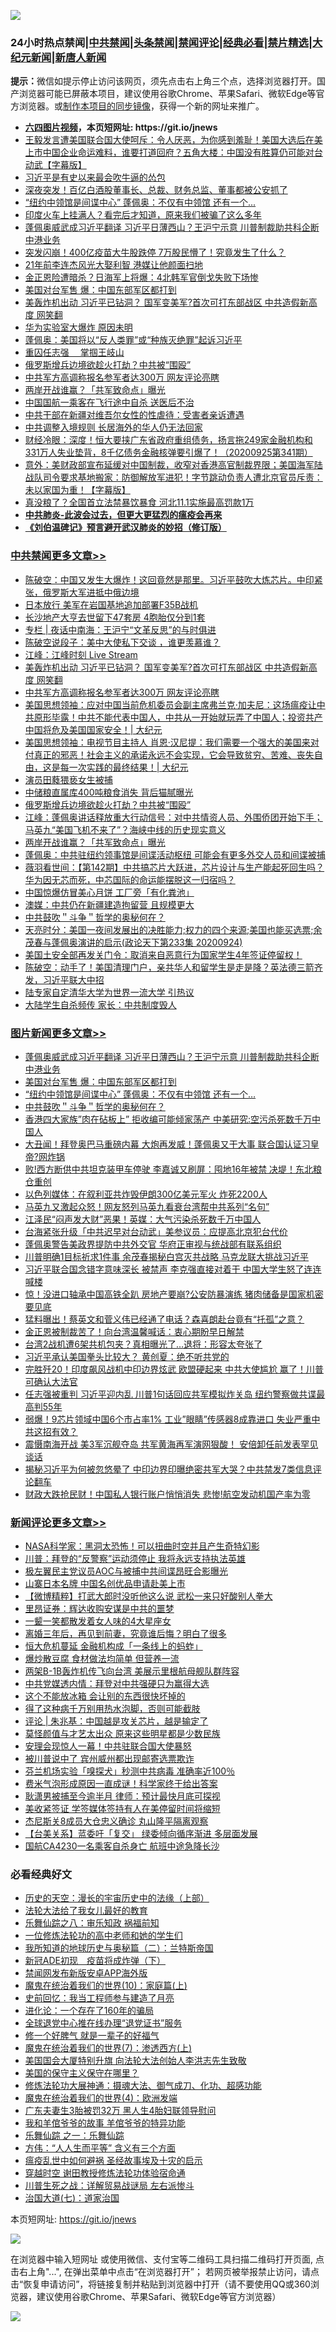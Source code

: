 ![](https://raw.githubusercontent.com/fqnews/bnews/master/64photo/fqnews-qr.jpg)

<div id="tt">
<h3>24小时热点禁闻|<a href="#%E4%B8%AD%E5%85%B1%E7%A6%81%E9%97%BB%E6%9B%B4%E5%A4%9A%E6%96%87%E7%AB%A0">中共禁闻</a>|<a href="#%E5%9B%BE%E7%89%87%E6%96%B0%E9%97%BB%E6%9B%B4%E5%A4%9A%E6%96%87%E7%AB%A0">头条禁闻</a>|<a href="#%E6%96%B0%E9%97%BB%E8%AF%84%E8%AE%BA%E6%9B%B4%E5%A4%9A%E6%96%87%E7%AB%A0">禁闻评论|<a href="#%E5%BF%85%E7%9C%8B%E7%BB%8F%E5%85%B8%E5%A5%BD%E6%96%87">经典必看|<a href="/video.md#%E7%A6%81%E7%89%87%E7%B2%BE%E9%80%89">禁片精选</a>|<a href="https://github.com/fqnews/djy/blob/master/gb/nf1351518.md#1">大纪元新闻</a>|<a href="https://github.com/fqnews/ntdtv/blob/master/gb/prog204.md#1">新唐人新闻</a></h3>
<div><b>提示：</b>微信如提示停止访问该网页，须先点击右上角三个点，选择浏览器打开。国产浏览器可能已屏蔽本项目，建议使用谷歌Chrome、苹果Safari、微软Edge等官方浏览器。或<a href="https://github.com/fqnews/bnews/blob/master/%E5%88%B6%E4%BD%9Cgit%E7%A6%81%E9%97%BB%E9%95%9C%E5%83%8F.md">制作本项目的同步镜像</a>，获得一个新的网址来推广。</div>
<ul>
<li><b><a href="http://d1.bdrive.tk/64.mp4" target="_blank">六四图片视频</a>，本页短网址: https://git.io/jnews</b></li>
<li><a href="/bannedvideo/20200925/1402801.md">王毅发言遭美国联合国大使呵斥：令人厌恶，为你感到羞耻！美国大选后在美上市中国企业命运难料，谁要打道回府？五角大楼：中国没有胜算仍可能对台动武【字幕版】</a></li>
<li><a href="/baitai/20200925/1402798.md">习近平是有史以来最会吹牛逼的怂包</a></li>
<li><a href="/cnnews/20200925/1402914.md">深夜突发！百亿白酒股董事长、总裁、财务总监、董事都被公安抓了</a></li>
<li><a href="/topimagenews/20200925/1402776.md">“纽约中领馆是间谍中心” 蓬佩奥：不仅有中领馆 还有一个...</a></li>
<li><a href="/funmedia/20200925/1402846.md">印度火车上挂满人？看完后才知道，原来我们被骗了这么多年</a></li>
<li><a href="/topimagenews/20200925/1403113.md">蓬佩奥威武成习近平翻译 习近平日薄西山？王沪宁示意 川普制裁助共科企断中港业务</a></li>
<li><a href="/finance/20200925/1402935.md">突发闪崩！400亿疫苗大牛股跌停 7万股民懵了！究竟发生了什么？</a></li>
<li><a href="/yule/20200925/1402769.md">21年前李连杰风光大娶利智 港媒让他颜面扫地</a></li>
<li><a href="/worldnews/20200925/1402896.md">金正恩险遭暗杀？日海军上将爆：4北韩军官倒戈失败下场惨</a></li>
<li><a href="/topimagenews/20200925/1402966.md">美国对台军售 爆：中国东部军区都打到</a></li>
<li><a href="/cbnews/20200925/1403164.md">美轰炸机出动 习近平已钻洞？ 国军变美军?首次可打东部战区 中共造假新高度 网笑翻</a></li>
<li><a href="/headline/20200925/1403112.md">华为实验室大爆炸 原因未明</a></li>
<li><a href="/bannedvideo/20200925/1403124.md">蓬佩奥：美国将以“反人类罪”或“种族灭绝罪”起诉习近平</a></li>
<li><a href="/ssgc/20200925/1403118.md">重囚任志强  掌掴王岐山</a></li>
<li><a href="/cbnews/20200925/1402958.md">俄罗斯增兵边境欲趁火打劫？中共被“围殴”</a></li>
<li><a href="/cbnews/20200925/1403058.md">中共军方高调称报名参军者达300万 网友评论亮瞎</a></li>
<li><a href="/cbnews/20200925/1402895.md">两岸开战谁赢？「共军致命点」曝光</a></li>
<li><a href="/cnnews/20200925/1402903.md">中国国航一乘客在飞行途中自杀 送医后不治</a></li>
<li><a href="/headline/20200925/1403021.md">中共干部在新疆对维吾尔女性的性虐待：受害者亲诉遭遇</a></li>
<li><a href="/cnnews/20200925/1402943.md">中共调整入境规则 长居海外的华人仍无法回家</a></li>
<li><a href="/bannedvideo/20200925/1402770.md">财经冷眼：深度！恒大要挟广东省政府重组债务，扬言拖249家金融机构和331万人失业垫背，8千亿债务金融核弹要引爆了！（20200925第341期）</a></li>
<li><a href="/bannedvideo/20200926/1403240.md">意外：美财政部宣布延缓对中国制裁，收窄对香港高官制裁界限；美国海军陆战队司令要求基地搬家：防御解放军进犯！字节跳动负责人遭北京官员斥责：未以家国为重！【字幕版】</a></li>
<li><a href="/cnnews/20200925/1402815.md">真没粮了？全国首立法禁暴饮暴食 河北11.1实施最高罚款1万</a></li>
<li><b><a href="/comments/20200211/1275071.md" target="_blank">中共肺炎-此波会过去，但更大更猛烈的瘟疫会再来</a></b></li>
<li><b><a href="/comments/20200207/1272816.md" target="_blank">《刘伯温碑记》预言避开武汉肺炎的妙招（修订版）</a></b></li>
</ul>
</div>

<div class="catlist">
<h3><a href="/cbnews/" target="_blank">中共禁闻</a><span><a href="/cbnews/" target="_blank" rel="nofollow">更多文章>></a></span></h3>
<ul>
<li><a href="/cbnews/20200926/1403306.md" target="_blank">陈破空：中国又发生大爆炸！这回竟然是那里。习近平鼓吹大炼芯片。中印紧张，俄罗斯大军进抵中俄边境</a></li>
<li><a href="/cbnews/20200926/1403298.md" target="_blank">日本放行 美军在岩国基地追加部署F35B战机</a></li>
<li><a href="/cbnews/20200926/1403297.md" target="_blank">长沙地产大亨去世留下47套房 4胞胎仅分到1套</a></li>
<li><a href="/cbnews/20200926/1403257.md" target="_blank">专栏 | 夜话中南海：王沪宁“文革反思”的与时俱进</a></li>
<li><a href="/cbnews/20200926/1403221.md" target="_blank">陈破空说段子：美中大使私下交谈 ，谁更羡慕谁？</a></li>
<li><a href="/cbnews/20200926/1403202.md" target="_blank">江峰：江峰时刻 Live Stream</a></li>
<li><a href="/cbnews/20200925/1403164.md" target="_blank">美轰炸机出动 习近平已钻洞？ 国军变美军?首次可打东部战区 中共造假新高度 网笑翻</a></li>
<li><a href="/cbnews/20200925/1403058.md" target="_blank">中共军方高调称报名参军者达300万 网友评论亮瞎</a></li>
<li><a href="/cbnews/20200925/1403054.md" target="_blank">美国思想领袖：应对中国当前危机委员会副主席弗兰克‧加夫尼：这场瘟疫让中共原形毕露！中共不能代表中国人，中共从一开始就玩弄了中国人；投资共产中国将危及美国国家安全！| 大纪元</a></li>
<li><a href="/cbnews/20200925/1403053.md" target="_blank">美国思想领袖：电视节目主持人 肖恩·汉尼提：我们需要一个强大的美国来对付真正的邪恶！社会主义的承诺永远不会实现，它会导致贫穷、苦难、丧失自由，这是每一次实践的最终结果！| 大纪元</a></li>
<li><a href="/cbnews/20200925/1403032.md" target="_blank">演员田蕤猥亵女生被捕</a></li>
<li><a href="/cbnews/20200925/1403007.md" target="_blank">中储粮直属库400吨粮食消失 背后猫腻曝光</a></li>
<li><a href="/cbnews/20200925/1402958.md" target="_blank">俄罗斯增兵边境欲趁火打劫？中共被“围殴”</a></li>
<li><a href="/cbnews/20200925/1402907.md" target="_blank">江峰：蓬佩奥讲话释放重大行动信号：对中共情资人员、外围侨团开始下手；马英九“美国飞机不来了”？海峡中线的历史现实意义</a></li>
<li><a href="/cbnews/20200925/1402895.md" target="_blank">两岸开战谁赢？「共军致命点」曝光</a></li>
<li><a href="/cbnews/20200925/1402886.md" target="_blank">蓬佩奥：中共驻纽约领事馆是间谍活动枢纽 可能会有更多外交人员和间谍被捕</a></li>
<li><a href="/cbnews/20200925/1402860.md" target="_blank">薇羽看世间：【第142期】中共搞芯片大跃进，芯片设计与生产能起死回生吗？华为因无芯而死，中芯国际的命运能摆脱这一归宿吗？</a></li>
<li><a href="/cbnews/20200925/1402840.md" target="_blank">中国惊爆仿冒美心月饼 工厂旁「有化粪池」</a></li>
<li><a href="/cbnews/20200925/1402788.md" target="_blank">澳媒：中共仍在新疆建造拘留营 且规模更大</a></li>
<li><a href="/comments/20200925/1402744.md" target="_blank">中共鼓吹＂斗争＂哲学的奥秘何在？</a></li>
<li><a href="/cbnews/20200925/1402739.md" target="_blank">天亮时分：美国一夜间发展出的决胜能力;权力的四个来源;美国也能买选票;余茂春与蓬佩奥演讲的启示(政论天下第233集 20200924)</a></li>
<li><a href="/cbnews/20200925/1402664.md" target="_blank">美国土安全部再发关门令：取消来自恶意行为国家学生4年签证停留权！</a></li>
<li><a href="/cbnews/20200925/1402709.md" target="_blank">陈破空：动手了！美国清理门户，亲共华人和留学生是走是降？英法德三箭齐发，习近平联大中招</a></li>
<li><a href="/cbnews/20200925/1402676.md" target="_blank">陆专家自定清华大学为世界一流大学 引热议</a></li>
<li><a href="/cbnews/20200925/1402675.md" target="_blank">大陆学生自杀频传 家长：中共制度毁人</a></li>

</ul>
</div>
<div class="catlist">
<h3><a href="/topimagenews/" target="_blank">图片新闻</a><span><a href="/topimagenews/" target="_blank" rel="nofollow">更多文章>></a></span></h3>
<ul>
<li><a href="/topimagenews/20200925/1403113.md" target="_blank">蓬佩奥威武成习近平翻译 习近平日薄西山？王沪宁示意 川普制裁助共科企断中港业务</a></li>
<li><a href="/topimagenews/20200925/1402966.md" target="_blank">美国对台军售 爆：中国东部军区都打到</a></li>
<li><a href="/topimagenews/20200925/1402776.md" target="_blank">“纽约中领馆是间谍中心” 蓬佩奥：不仅有中领馆 还有一个&#8230;</a></li>
<li><a href="/comments/20200925/1402744.md" target="_blank">中共鼓吹＂斗争＂哲学的奥秘何在？</a></li>
<li><a href="/topimagenews/20200925/1402618.md" target="_blank">香港四大家族&#8221;肉在砧板上&#8221; 拒收编可能倾家荡产 中美研究:空污杀死数千万中国人</a></li>
<li><a href="/topimagenews/20200924/1402528.md" target="_blank">大丑闻！拜登奥巴马重磅内幕 大炮再发威！蓬佩奥又干大事 联合国认证习皇帝?网炸锅</a></li>
<li><a href="/topimagenews/20200924/1402458.md" target="_blank">败!西方断供中共坦克装甲车停驶 李嘉诚又刷屏：囤地16年被禁 决堤！东北粮仓重创</a></li>
<li><a href="/topimagenews/20200924/1402349.md" target="_blank">以色列媒体：在叙利亚共炸毁伊朗300亿美元军火 炸死2200人</a></li>
<li><a href="/topimagenews/20200924/1402271.md" target="_blank">马英九又激起众怒！网友怒列马英九看衰台湾帮中共系列“名句”</a></li>
<li><a href="/topimagenews/20200924/1402258.md" target="_blank">江泽民“闷声发大财”恶果！英媒：大气污染杀死数千万中国人</a></li>
<li><a href="/topimagenews/20200924/1402185.md" target="_blank">台海紧张升级「中共迟早对台动武」美参议员：应提高北京犯台代价</a></li>
<li><a href="/topimagenews/20200924/1402015.md" target="_blank">蓬佩奥警告美政界提防中共外交官 华府正审视与统战部有联系组织</a></li>
<li><a href="/topimagenews/20200923/1401840.md" target="_blank">川普明确1目标祈求1件事 余茂春揭秘白宫灭共战略 马克龙联大挑战习近平</a></li>
<li><a href="/topimagenews/20200923/1401819.md" target="_blank">习近平联合国念错字意味深长 被禁声 李克强直接对着干 中国大学生怒了连连喊楼</a></li>
<li><a href="/topimagenews/20200923/1401751.md" target="_blank">惊！没进口轴承中国高铁全趴 房地产要崩?公安防暴演练 猪肉储备是国家机密要见底</a></li>
<li><a href="/topimagenews/20200923/1401662.md" target="_blank">猛料曝出！蔡英文和菅义伟已经通了电话？森喜朗赴台竟有“托孤”之意？</a></li>
<li><a href="/topimagenews/20200923/1401580.md" target="_blank">金正恩被制裁苦了！向台湾温馨喊话：衷心期盼早日解禁</a></li>
<li><a href="/topimagenews/20200923/1401565.md" target="_blank">台湾2战机遭6架共机包夹？真相曝光了…退将：形容太夸张了</a></li>
<li><a href="/topimagenews/20200923/1401543.md" target="_blank">习近平承认美国拳头比较大？ 黄创夏：绝不听共党的</a></li>
<li><a href="/topimagenews/20200923/1401252.md" target="_blank">完胜歼20！印度飙风战机中印边界炫武 欧盟硬起来 中共大使尴尬 赢了！川普可确认大法官</a></li>
<li><a href="/topimagenews/20200922/1401161.md" target="_blank">任志强被重判 习近平迎内乱 川普1句话回应共军模拟炸关岛 纽约警察做共谍最高判55年</a></li>
<li><a href="/topimagenews/20200922/1401088.md" target="_blank">弱爆！9芯片领域中国6个市占率1% 工业&#8221;眼睛&#8221;传感器8成靠进口 失业严重中共这招有效？</a></li>
<li><a href="/topimagenews/20200921/1400580.md" target="_blank">震慑南海开战 美3军沉舰夺岛 共军黄海再军演网狠酸！ 安倍卸任前发表罕见谈话</a></li>
<li><a href="/topimagenews/20200921/1400557.md" target="_blank">揭秘习近平为何被忽悠晕了 中印边界印曝绝密共军大哭？中共禁发7类信息评论翻车</a></li>
<li><a href="/topimagenews/20200921/1400488.md" target="_blank">财政大跌抢民财！中国私人银行账户悄悄消失 悲惨!航空发动机国产率为零</a></li>

</ul>
</div>
<div class="catlist">
<h3><a href="/comments/" target="_blank">新闻评论</a><span><a href="/comments/" target="_blank" rel="nofollow">更多文章>></a></span></h3>
<ul>
<li><a href="/comments/20200926/1403322.md" target="_blank">NASA科学家：黑洞太恐怖！可以扭曲时空并且产生奇特幻影</a></li>
<li><a href="/comments/20200926/1403291.md" target="_blank">川普：拜登的“反警察”运动须停止 我将永远支持执法英雄</a></li>
<li><a href="/comments/20200926/1403272.md" target="_blank">极左翼民主党议员AOC与被捕中共间谍昂旺合影曝光</a></li>
<li><a href="/comments/20200926/1403259.md" target="_blank">山寨日本名牌 中国名创优品申请赴美上市</a></li>
<li><a href="/comments/20200926/1403250.md" target="_blank">【微博精粹】打武大郎时没听他这么说 武松一来只好酸别人拳大</a></li>
<li><a href="/comments/20200926/1403243.md" target="_blank">里昂证券：辉达收购安谋是中共的噩梦</a></li>
<li><a href="/comments/20200926/1403242.md" target="_blank">一颦一笑都散发着女人味的4大星座女</a></li>
<li><a href="/comments/20200926/1403241.md" target="_blank">离婚三年后，再见到前妻，究竟谁后悔？明白了很多</a></li>
<li><a href="/comments/20200926/1403233.md" target="_blank">恒大危机蔓延 金融机构成「一条线上的蚂蚱」</a></li>
<li><a href="/comments/20200926/1403232.md" target="_blank">爆炒散豆腐 食材做法均简单 但营养一流</a></li>
<li><a href="/comments/20200925/1403193.md" target="_blank">两架B-1B轰炸机传飞向台湾 美展示里根航母舰队群阵容</a></li>
<li><a href="/comments/20200925/1403175.md" target="_blank">中共党媒透内情：拜登对中共强硬只为赢得大选</a></li>
<li><a href="/comments/20200925/1403174.md" target="_blank">这个不能放冰箱 会让别的东西很快坏掉的</a></li>
<li><a href="/comments/20200925/1403173.md" target="_blank">得了这种病千万别用热水泡脚，否则可能截肢</a></li>
<li><a href="/comments/20200925/1403165.md" target="_blank">评论 | 朱兆基：中国越是攻关芯片，越是输定了</a></li>
<li><a href="/comments/20200925/1403136.md" target="_blank">莫怪颜值与才艺太出众 原来这些明星都是少数民族</a></li>
<li><a href="/comments/20200925/1403102.md" target="_blank">安理会现惊人一幕！中共驻联合国大使暴怒</a></li>
<li><a href="/comments/20200925/1403101.md" target="_blank">被川普说中了 宾州威州都出现邮寄选票欺诈</a></li>
<li><a href="/comments/20200925/1403100.md" target="_blank">芬兰机场实验「嗅探犬」秒测中共病毒 准确率近100％</a></li>
<li><a href="/comments/20200925/1403099.md" target="_blank">费米气泡形成原因一直成谜！科学家终于给出答案</a></li>
<li><a href="/comments/20200925/1403070.md" target="_blank">耿潇男被捕至今逾半月 律师：预计最快月底可探视</a></li>
<li><a href="/comments/20200925/1403069.md" target="_blank">美收紧签证 学签媒体签持有人在美停留时间将缩短</a></li>
<li><a href="/comments/20200925/1402999.md" target="_blank">杰尼斯关8成员大仓忠义确诊 丸山隆平隔离观察</a></li>
<li><a href="/comments/20200925/1402972.md" target="_blank">【台美关系】蓝委吁「复交」 绿委倾向循序渐进 多层面发展</a></li>
<li><a href="/comments/20200925/1402962.md" target="_blank">国航CA4230一名乘客自杀身亡 航班中途急降长沙</a></li>

</ul>
</div>

<div class="catlist">
<h3>必看经典好文</h3>
<ul>
<li><a href="/tculture/20121025/73065.md" target="_blank">历史的天空：漫长的宇宙历史中的法缘（上部）</a></li>
<li><a href="/cbnews/20200516/1329218.md" target="_blank">法轮大法给了我女儿最好的教育</a></li>
<li><a href="/tculture/20170717/792953.md" target="_blank">乐舞仙踪之八：审乐知政 祸福前知</a></li>
<li><a href="/cbnews/20200702/1354550.md" target="_blank">一位修炼法轮功的高中老师和她的学生们</a></li>
<li><a href="/tculture/xiulian/20170614/774347.md" target="_blank">我所知道的地球历史与奥秘篇（二）：兰特斯帝国</a></li>
<li><a href="/headline/20200908/1392940.md" target="_blank">新冠ADE初现　疫苗将成炸弹（下）</a></li>
<li><a href="/comments/20200627/783266.md" target="_blank">禁闻网发布新版安卓APP海外版</a></li>
<li><a href="/topimagenews/20180529/950153.md" target="_blank">魔鬼在统治着我们的世界(10)：家庭篇(上)</a></li>
<li><a href="/aomi/history/20141104/323033.md" target="_blank">史前回忆：我当工程师参与建造了月亮</a></li>
<li><a href="/comments/20200907/1392278.md" target="_blank">进化论：一个存在了160年的骗局</a></li>
<li><a href="/cbnews/20200819/1382346.md" target="_blank">全球退党中心推在线办理“退党证书”服务</a></li>
<li><a href="/funmedia/20200713/1359909.md" target="_blank">修一个好脾气 就是一辈子的好福气</a></li>
<li><a href="/topimagenews/20180527/948369.md" target="_blank">魔鬼在统治着我们的世界(7)：渗透西方(上)</a></li>
<li><a href="/comments/20200516/1329276.md" target="_blank">美国国会大厦特别升旗 向法轮大法创始人李洪志先生致敬</a></li>
<li><a href="/lifebaike/20200520/1331379.md" target="_blank">美国的保守主义保守在哪里？</a></li>
<li><a href="/comments/20191203/1234383.md" target="_blank">修炼法轮功大展神通：摄魂大法、御气成刀、化功、超感功能</a></li>
<li><a href="/topimagenews/20180522/946266.md" target="_blank">魔鬼在统治着我们的世界(4)：欧洲发端</a></li>
<li><a href="/cbnews/20200611/1343037.md" target="_blank">广东夫妻生3胎被罚32万 黑人生4胎妇联领导慰问</a></li>
<li><a href="/tculture/20200917/1398046.md" target="_blank">我和羊倌爷爷的故事 羊倌爷爷的特异功能</a></li>
<li><a href="/tculture/20170710/789533.md" target="_blank">乐舞仙踪 之一：乐舞仙踪</a></li>
<li><a href="/comments/20200720/1363377.md" target="_blank">方伟：“人人生而平等” 含义有三个方面</a></li>
<li><a href="/comments/20200618/1346823.md" target="_blank">瘟疫乱世中如何避祸 圣经故事埃及十灾的启示</a></li>
<li><a href="/comments/20200511/1322384.md" target="_blank">穿越时空 谢田教授修炼法轮功体验宿命通</a></li>
<li><a href="/comments/20200908/1392745.md" target="_blank">川普生死之战：详解贸易战谜局 左右派惨斗</a></li>
<li><a href="/cbnews/20190424/913985.md" target="_blank">治国大道(七)：道家治国</a></li>

</ul>
</div>

本页短网址: https://git.io/jnews

![](https://raw.githubusercontent.com/fqnews/bnews/master/64photo/fqnews-qr.jpg)

在浏览器中输入短网址 或使用微信、支付宝等二维码工具扫描二维码打开页面, 点击右上角"...", 在弹出菜单中点击“在浏览器打开”； 若网页被举报禁止访问，请点击“恢复申请访问”，将链接复制并粘贴到浏览器中打开（请不要使用QQ或360浏览器，建议使用谷歌Chrome、苹果Safari、微软Edge等官方浏览器）

![](https://raw.githubusercontent.com/fqnews/bnews/master/64photo/wx.jpg)